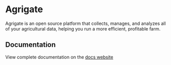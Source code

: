 # Agrigate

Agrigate is an open source platform that collects, manages, and analyzes all of your agricultural data, helping you run a more efficient, profitable farm.

## Documentation

View complete documentation on the [docs website](https://thefullstackfarmer.github.io/Agrigate/)
